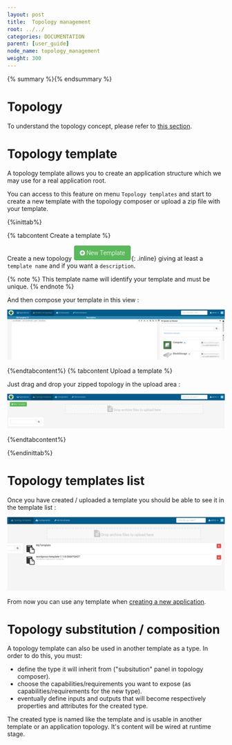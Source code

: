```yaml
---
layout: post
title:  Topology management
root: ../../
categories: DOCUMENTATION
parent: [user_guide]
node_name: topology_management
weight: 300
---
```


{% summary %}{% endsummary %}

# Topology

To understand the topology concept, please refer to [this section](#/documentation/concepts/topologies.html).

# Topology template

A topology template allows you to create an application structure which we may use
for a real application root.

You can access to this feature on menu `Topology templates` and start to create
a new template with the topology composer or upload a zip file with your template.

{%inittab%}

{% tabcontent Create a template %}

Create a new topology ![Create template button](../../images/user_guide/user_guide_topology_template_new.png){: .inline} giving at least a
`template name` and if you want a `description`.

{% note %}
This template name will identify your template and must be unique.
{% endnote %}

And then compose your template in this view :

![Topology template composer](../../images/user_guide/user_guide_topology_template_composer.png)

{%endtabcontent%}
{% tabcontent Upload a template %}

Just drag and drop your zipped topology in the upload area :

[![Upload a topology template](../../images/user_guide/user_guide_topology_template.png)](../../images/user_guide/user_guide_topology_template.png)

{%endtabcontent%}

{%endinittab%}

# Topology templates list

Once you have created / uploaded a template you should be able to see it in the template list :

![Topology template list](../../images/user_guide/user_guide_topology_template_list.png)

From now you can use any template when [creating a new application](#/documentation/user_guide/application_management.html).

# Topology substitution / composition

A topology template can also be used in another template as a type. In order to do this, you must:

- define the type it will inherit from ("subsitution" panel in topology composer).
- choose the capabilities/requirements you want to expose (as capabilities/requirements for the new type).
- eventually define inputs and outputs that will become respectively properties and attributes for the created type.

The created type is named like the template and is usable in another template or an application topology. It's content will be wired at runtime stage.
